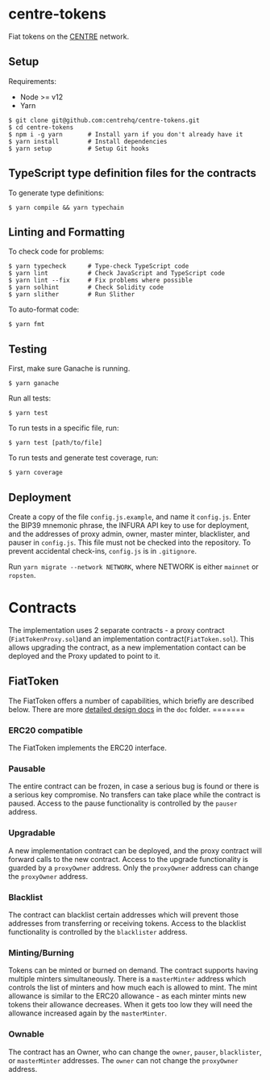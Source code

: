 # centre-tokens

Fiat tokens on the [CENTRE](https://centre.io) network.

## Setup

Requirements:
- Node >= v12
- Yarn

```
$ git clone git@github.com:centrehq/centre-tokens.git
$ cd centre-tokens
$ npm i -g yarn       # Install yarn if you don't already have it
$ yarn install        # Install dependencies
$ yarn setup          # Setup Git hooks
```

## TypeScript type definition files for the contracts

To generate type definitions:

```
$ yarn compile && yarn typechain
```

## Linting and Formatting

To check code for problems:

```
$ yarn typecheck      # Type-check TypeScript code
$ yarn lint           # Check JavaScript and TypeScript code
$ yarn lint --fix     # Fix problems where possible
$ yarn solhint        # Check Solidity code
$ yarn slither        # Run Slither
```

To auto-format code:

```
$ yarn fmt
```

## Testing

First, make sure Ganache is running.

```
$ yarn ganache
```

Run all tests:

```
$ yarn test
```

To run tests in a specific file, run:

```
$ yarn test [path/to/file]
```

To run tests and generate test coverage, run:

```
$ yarn coverage
```

## Deployment

Create a copy of the file `config.js.example`, and name it `config.js`. Enter
the BIP39 mnemonic phrase, the INFURA API key to use for deployment, and the
addresses of proxy admin, owner, master minter, blacklister, and pauser in
`config.js`. This file must not be checked into the repository. To prevent
accidental check-ins, `config.js` is in `.gitignore`.

Run `yarn migrate --network NETWORK`, where NETWORK is either `mainnet` or
`ropsten`.

# Contracts

The implementation uses 2 separate contracts - a proxy contract
(`FiatTokenProxy.sol`)and an implementation contract(`FiatToken.sol`). This
allows upgrading the contract, as a new implementation contact can be deployed
and the Proxy updated to point to it.

## FiatToken

The FiatToken offers a number of capabilities, which briefly are described
below. There are more [detailed design docs](./doc/tokendesign.md) in the `doc`
folder. =======

### ERC20 compatible

The FiatToken implements the ERC20 interface.

### Pausable

The entire contract can be frozen, in case a serious bug is found or there is a
serious key compromise. No transfers can take place while the contract is
paused. Access to the pause functionality is controlled by the `pauser` address.

### Upgradable

A new implementation contract can be deployed, and the proxy contract will
forward calls to the new contract. Access to the upgrade functionality is
guarded by a `proxyOwner` address. Only the `proxyOwner` address can change the
`proxyOwner` address.

### Blacklist

The contract can blacklist certain addresses which will prevent those addresses
from transferring or receiving tokens. Access to the blacklist functionality is
controlled by the `blacklister` address.

### Minting/Burning

Tokens can be minted or burned on demand. The contract supports having multiple
minters simultaneously. There is a `masterMinter` address which controls the
list of minters and how much each is allowed to mint. The mint allowance is
similar to the ERC20 allowance - as each minter mints new tokens their allowance
decreases. When it gets too low they will need the allowance increased again by
the `masterMinter`.

### Ownable
The contract has an Owner, who can change the `owner`, `pauser`, `blacklister`,
or `masterMinter` addresses. The `owner` can not change the `proxyOwner`
address.
